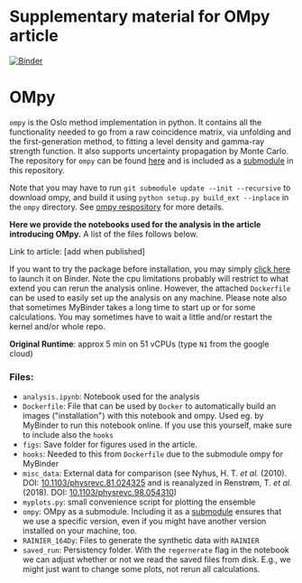 # Supplementary material for OMpy article
[![Binder](https://mybinder.org/badge_logo.svg)](https://mybinder.org/v2/gh/fzeiser/ompy_article_data/master)

# OMpy

`ompy` is the Oslo method implementation in python. It contains all the functionality needed to go from a raw coincidence matrix, via unfolding and the first-generation method, to fitting a level density and gamma-ray strength function. It also supports uncertainty propagation by Monte Carlo. The repository for `ompy` can be found [here](https://github.com/oslocyclotronlab/ompy) and is included as a [submodule](https://www.atlassian.com/git/tutorials/git-submodule) in this repository.

Note that you may have to run `git submodule update --init --recursive` to download ompy, and build it using `python setup.py build_ext --inplace` in the `ompy` directory. See [ompy respository](https://github.com/oslocyclotronlab/ompy) for more details.

**Here we provide the notebooks used for the analysis in the article introducing OMpy.** A list of the files follows below.

Link to article: [add when published]

If you want to try the package before installation, you may simply [click here](https://mybinder.org/v2/gh/oslocyclotronlab/ompy/master?filepath=ompy%2Fnotebooks%2Fgetting_started.ipynb) to launch it on Binder. Note the cpu limitations probably will restrict to what extend you can rerun the analysis online. However, the attached `Dockerfile` can be used to easily set up the analysis on any machine. Please note also that sometimes MyBinder takes a long time to start up or for some calculations. You may sometimes have to wait a little and/or restart the kernel and/or whole repo.

**Original Runtime**:  approx 5 min on 51 vCPUs (type `N1` from the google cloud)

### Files:

- `analysis.ipynb`: Notebook used for the analysis
- `Dockerfile`: File that can be used by `Docker` to automatically build an images ("installation") with this notebook and ompy. Used eg. by MyBinder to run this notebook online. If you use this yourself, make sure to include also the `hooks`
- `figs`: Save folder for figures used in the article.
- `hooks`: Needed to this from `Dockerfile` due to the submodule ompy for MyBinder
- `misc_data`: External data for comparison (see Nyhus, H. T. *et al.* (2010). DOI: [10.1103/physrevc.81.024325](https://doi.org/10.1103/PhysRevC.81.024325)
and is reanalyzed in Renstrøm, T. *et al.* (2018). DOI: [10.1103/physrevc.98.054310](https://doi.org/10.1103/PhysRevC.98.054310))
- `myplots.py`: small convenience script for plotting the ensemble
- `ompy`: OMpy as a submodule. Including it as a [submodule](https://www.atlassian.com/git/tutorials/git-submodule) ensures that we use a specific version, even if you might have another version installed on your machine, too.
- `RAINIER_164Dy`: Files to generate the synthetic data with `RAINIER`
- `saved_run`: Persistency folder. With the `regernerate` flag in the notebook we can adjust whether or not we read the saved files from disk. E.g., we might just want to change some plots, not rerun all calculations.
